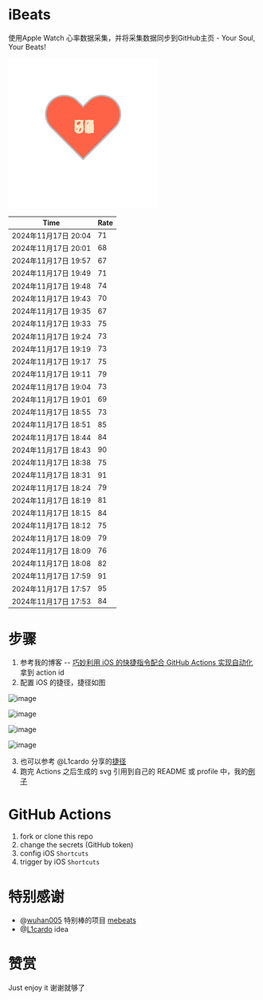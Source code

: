 # iBeats
使用Apple Watch 心率数据采集，并将采集数据同步到GitHub主页 - Your Soul, Your Beats!

![](./files/heart.svg)

<!--START_SECTION:my_heart_rate-->
| Time | Rate | 
 | ---- | ---- | 
| 2024年11月17日 20:04 | 71 |
| 2024年11月17日 20:01 | 68 |
| 2024年11月17日 19:57 | 67 |
| 2024年11月17日 19:49 | 71 |
| 2024年11月17日 19:48 | 74 |
| 2024年11月17日 19:43 | 70 |
| 2024年11月17日 19:35 | 67 |
| 2024年11月17日 19:33 | 75 |
| 2024年11月17日 19:24 | 73 |
| 2024年11月17日 19:19 | 73 |
| 2024年11月17日 19:17 | 75 |
| 2024年11月17日 19:11 | 79 |
| 2024年11月17日 19:04 | 73 |
| 2024年11月17日 19:01 | 69 |
| 2024年11月17日 18:55 | 73 |
| 2024年11月17日 18:51 | 85 |
| 2024年11月17日 18:44 | 84 |
| 2024年11月17日 18:43 | 90 |
| 2024年11月17日 18:38 | 75 |
| 2024年11月17日 18:31 | 91 |
| 2024年11月17日 18:24 | 79 |
| 2024年11月17日 18:19 | 81 |
| 2024年11月17日 18:15 | 84 |
| 2024年11月17日 18:12 | 75 |
| 2024年11月17日 18:09 | 79 |
| 2024年11月17日 18:09 | 76 |
| 2024年11月17日 18:08 | 82 |
| 2024年11月17日 17:59 | 91 |
| 2024年11月17日 17:57 | 95 |
| 2024年11月17日 17:53 | 84 |

<!--END_SECTION:my_heart_rate-->

# 步骤
1. 参考我的博客 -- [巧妙利用 iOS 的快捷指令配合 GitHub Actions 实现自动化](https://github.com/yihong0618/gitblog/issues/198) 拿到 action id
2. 配置 iOS 的捷径，捷径如图

![image](https://user-images.githubusercontent.com/15976103/122154218-0db0b480-ce97-11eb-93bb-5aec07c558dc.png)

![image](https://user-images.githubusercontent.com/15976103/122154236-186b4980-ce97-11eb-8e4b-70551a0391ae.png)

![image](https://user-images.githubusercontent.com/15976103/122154268-2d47dd00-ce97-11eb-902e-3acf292265a9.png)

![image](https://user-images.githubusercontent.com/15976103/122174055-fa144680-ceb4-11eb-9be2-3eb83cd516f7.png)

3. 也可以参考 @L1cardo 分享的[捷径](https://www.icloud.com/shortcuts/6ab6047b459c41ad822ad6b94b1c03d4)
4. 跑完 Actions 之后生成的 svg 引用到自己的 README 或 profile 中，我的[例子](https://github.com/yihong0618) 

# GitHub Actions

1. fork or clone this repo
2. change the secrets (GitHub token)
3. config iOS `Shortcuts` 
4. trigger by iOS `Shortcuts`

# 特别感谢
- @[wuhan005](https://github.com/wuhan005) 特别棒的项目 [mebeats](https://github.com/wuhan005/mebeats)
- @[L1cardo](https://github.com/L1cardo) idea

# 赞赏
Just enjoy it
谢谢就够了
